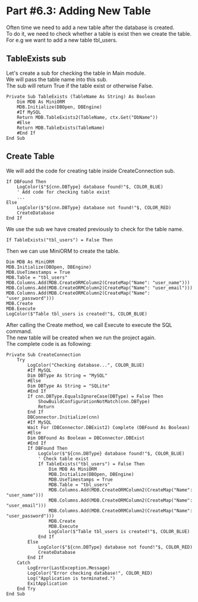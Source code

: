 # Part #6.3: Adding New Table

Often time we need to add a new table after the database is created. \
To do it, we need to check whether a table is exist then we create the table. \
For e.g we want to add a new table tbl_users.
## TableExists sub
Let's create a sub for checking the table in Main module. \
We will pass the table name into this sub. \
The sub will return True if the table exist or otherwise False.
```B4X
Private Sub TableExists (TableName As String) As Boolean
    Dim MDB As MiniORM
    MDB.Initialize(DBOpen, DBEngine)
    #If MySQL
    Return MDB.TableExists2(TableName, ctx.Get("DbName"))
    #Else
    Return MDB.TableExists(TableName)
    #End If
End Sub
```
## Create Table
We will add the code for creating table inside CreateConnection sub.
```B4X
If DBFound Then
    LogColor($"${cnn.DBType} database found!"$, COLOR_BLUE)
    ' Add code for checking table exist
    ...
Else
    LogColor($"${cnn.DBType} database not found!"$, COLOR_RED)
    CreateDatabase
End If
```
We use the sub we have created previously to check for the table name.
```B4X
If TableExists("tbl_users") = False Then
```
Then we can use MiniORM to create the table.
```B4X
Dim MDB As MiniORM
MDB.Initialize(DBOpen, DBEngine)
MDB.UseTimestamps = True
MDB.Table = "tbl_users"
MDB.Columns.Add(MDB.CreateORMColumn2(CreateMap("Name": "user_name")))
MDB.Columns.Add(MDB.CreateORMColumn2(CreateMap("Name": "user_email")))
MDB.Columns.Add(MDB.CreateORMColumn2(CreateMap("Name": "user_password")))
MDB.Create
MDB.Execute
LogColor($"Table tbl_users is created!"$, COLOR_BLUE)
```
After calling the Create method, we call Execute to execute the SQL command. \
The new table will be created when we run the project again. \
The complete code is as following:
```B4X
Private Sub CreateConnection
    Try
        LogColor("Checking database...", COLOR_BLUE)
        #If MySQL
        Dim DBType As String = "MySQL"
        #Else
        Dim DBType As String = "SQLite"
        #End If
        If cnn.DBType.EqualsIgnoreCase(DBType) = False Then
            ShowBuildConfigurationNotMatch(cnn.DBType)
            Return
        End If
        DBConnector.Initialize(cnn)
        #If MySQL
        Wait For (DBConnector.DBExist2) Complete (DBFound As Boolean)
        #Else
        Dim DBFound As Boolean = DBConnector.DBExist
        #End If
        If DBFound Then
            LogColor($"${cnn.DBType} database found!"$, COLOR_BLUE)
            ' Check table exist
            If TableExists("tbl_users") = False Then
                Dim MDB As MiniORM
                MDB.Initialize(DBOpen, DBEngine)
                MDB.UseTimestamps = True
                MDB.Table = "tbl_users"
                MDB.Columns.Add(MDB.CreateORMColumn2(CreateMap("Name": "user_name")))
                MDB.Columns.Add(MDB.CreateORMColumn2(CreateMap("Name": "user_email")))
                MDB.Columns.Add(MDB.CreateORMColumn2(CreateMap("Name": "user_password")))
                MDB.Create
                MDB.Execute
                LogColor($"Table tbl_users is created!"$, COLOR_BLUE)
            End If
        Else
            LogColor($"${cnn.DBType} database not found!"$, COLOR_RED)
            CreateDatabase
        End If
    Catch
        LogError(LastException.Message)
        LogColor("Error checking database!", COLOR_RED)
        Log("Application is terminated.")
        ExitApplication
    End Try
End Sub
```
